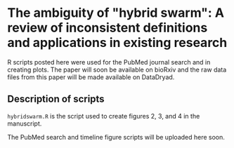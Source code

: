 # The ambiguity of "hybrid swarm": A review of inconsistent definitions and applications in existing research
R scripts posted here were used for the PubMed journal search and in creating plots. The paper will soon be available on bioRxiv and the raw data files from this paper will be made available on DataDryad. 

## Description of scripts
```hybridswarm.R``` is the script used to create figures 2, 3, and 4 in the manuscript. 

The PubMed search and timeline figure scripts will be uploaded here soon. 
